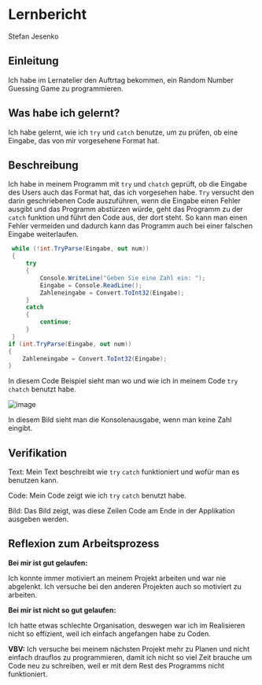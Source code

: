 # Lernbericht
Stefan Jesenko
## Einleitung
Ich habe im Lernatelier den Auftrtag bekommen, ein Random Number Guessing Game zu programmieren.
## Was habe ich gelernt?
Ich habe gelernt, wie ich `try` und `catch` benutze, um zu prüfen, ob eine Eingabe, das von mir vorgesehene Format hat.
## Beschreibung
Ich habe in meinem Programm mit `try` und `chatch` geprüft, ob die Eingabe des Users auch das Format hat, das ich vorgesehen habe.
`Try` versucht den darin geschriebenen Code auszuführen, wenn die Eingabe einen Fehler ausgibt und das Programm abstürzen würde,
geht das Programm zu der `catch` funktion und führt den Code aus, der dort steht. So kann man einen Fehler vermeiden und dadurch kann das Programm auch bei einer falschen Eingabe weiterlaufen.

```c#
 while (!int.TryParse(Eingabe, out num))
 {
     try
     {
         Console.WriteLine("Geben Sie eine Zahl ein: ");
         Eingabe = Console.ReadLine();
         Zahleneingabe = Convert.ToInt32(Eingabe);
     }
     catch
     {
         continue;
     }
 }
if (int.TryParse(Eingabe, out num))
{
    Zahleneingabe = Convert.ToInt32(Eingabe);
}
```
In diesem Code Beispiel sieht man wo und wie ich in meinem Code `try` `chatch` benutzt habe.


![image](https://user-images.githubusercontent.com/110892250/189840167-9623d0d2-d71a-497e-bca9-cfcc80a3b6cb.png)

In diesem Bild sieht man die Konsolenausgabe, wenn man keine Zahl eingibt.

## Verifikation
Text: Mein Text beschreibt wie `try` `catch` funktioniert und wofür man es benutzen kann.

Code: Mein Code zeigt wie ich `try` `catch` benutzt habe.

Bild: Das Bild zeigt, was diese Zeilen Code am Ende in der Applikation ausgeben werden.

## Reflexion zum Arbeitsprozess
**Bei mir ist gut gelaufen:**

Ich konnte immer motiviert an meinem Projekt arbeiten und war nie abgelenkt.
Ich versuche bei den anderen Projekten auch so motiviert zu arbeiten.

**Bei mir ist nicht so gut gelaufen:**

Ich hatte etwas schlechte Organisation, deswegen war ich im Realisieren nicht so effizient, weil ich einfach angefangen habe zu Coden.

**VBV:**
Ich versuche bei meinem nächsten Projekt mehr zu Planen und nicht einfach drauflos zu programmieren, damit ich nicht so viel Zeit brauche um Code neu zu schreiben, weil er mit dem Rest des Programms nicht funktioniert.


 
